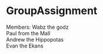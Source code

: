 # GroupAssignment

Members:
Wabz the godz\
Paul from the Mall\
Andrew the Hippopotas\
Evan the Ekans
